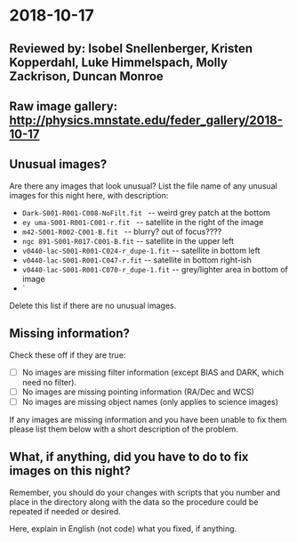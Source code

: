 # 2018-10-17

## Reviewed by:   Isobel Snellenberger, Kristen Kopperdahl, Luke Himmelspach, Molly Zackrison, Duncan Monroe

## Raw image gallery: http://physics.mnstate.edu/feder_gallery/2018-10-17

## Unusual images?

Are there any images that look unusual? List the file name of any unusual images for this night here, with description:

+ `Dark-S001-R001-C008-NoFilt.fit ` -- weird grey patch at the bottom 
+ `ey uma-S001-R001-C001-r.fit ` -- satellite in the right of the image
+ `m42-S001-R002-C001-B.fit ` -- blurry? out of focus????
+ `ngc 891-S001-R017-C001-B.fit` -- satellite in the upper left
+ `v0440-lac-S001-R001-C024-r_dupe-1.fit` -- satellite in bottom left
+ `v0440-lac-S001-R001-C047-r.fit` -- satellite in bottom right-ish
+ `v0440-lac-S001-R001-C070-r_dupe-1.fit` -- grey/lighter area in bottom of image
+ `

Delete this list if there are no unusual images.

## Missing information?

Check these off if they are true:

- [ ] No images are missing filter information (except BIAS and DARK, which need no filter).
- [ ] No images are missing pointing information (RA/Dec and WCS)
- [ ] No images are missing object names (only applies to science images)

If any images are missing information and you have been unable to fix them please list
them below with a short description of the problem.


## What, if anything, did you have to do to fix images on this night?

Remember, you should do your changes with scripts that you number and place in the
directory along with the data so the procedure could be repeated if needed or
desired.

Here, explain in English (not code) what you fixed, if anything.
